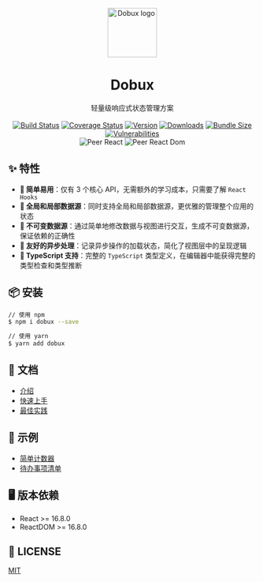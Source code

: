 <p align="center"><a href="https://github.com/kcfe/dobux/" target="_blank" rel="noopener noreferrer"><img width="100" src="https://static.yximgs.com/udata/pkg/ks-ad-fe/kcfe/dobux-simple-logo.png" alt="Dobux logo"></a></p>

<h1 align="center">Dobux</h1>

<p align="center">
  轻量级响应式状态管理方案
  <br><br>
  <a href="https://travis-ci.com/kcfe/dobux"><img src="https://travis-ci.com/kcfe/dobux.svg?branch=main" alt="Build Status"></a>
  <a href="https://codecov.io/gh/kcfe/dobux"><img src="https://codecov.io/gh/kcfe/dobux/branch/main/graph/badge.svg" alt="Coverage Status"></a>
  <a href="https://www.npmjs.com/package/dobux"><img src="https://img.shields.io/npm/v/dobux" alt="Version"></a>
  <a href="https://www.npmjs.com/package/dobux"><img src="https://img.shields.io/npm/dm/dobux" alt="Downloads"></a>
  <a href="https://img.shields.io/bundlephobia/minzip/dobux"><img src="https://img.shields.io/bundlephobia/minzip/dobux" alt="Bundle Size"></a>
  <a href="https://github.com/kcfe/dobux/"><img src="https://img.shields.io/snyk/vulnerabilities/npm/dobux" alt="Vulnerabilities"></a>
  <br>
  <img src="https://img.shields.io/npm/dependency-version/dobux/peer/react" alt="Peer React">
  <img src="https://img.shields.io/npm/dependency-version/dobux/peer/react-dom" alt="Peer React Dom">
</p>

## ✨ 特性

- **🎉 简单易用**：仅有 3 个核心 API，无需额外的学习成本，只需要了解 `React Hooks`
- **🌲 全局和局部数据源**：同时支持全局和局部数据源，更优雅的管理整个应用的状态
- **🚀 不可变数据源**：通过简单地修改数据与视图进行交互，生成不可变数据源，保证依赖的正确性
- **🍳 友好的异步处理**：记录异步操作的加载状态，简化了视图层中的呈现逻辑
- **🍬 TypeScript 支持**：完整的 `TypeScript` 类型定义，在编辑器中能获得完整的类型检查和类型推断

## 📦 安装

```bash
// 使用 npm
$ npm i dobux --save

// 使用 yarn
$ yarn add dobux
```

## 🔨 文档

- [介绍](https://kcfe.github.io/dobux/guide)
- [快速上手](https://kcfe.github.io/dobux/guide/getting-started)
- [最佳实践](https://kcfe.github.io/dobux/guide/best-practice)

## 🔗 示例

- [简单计数器](https://kcfe.github.io/dobux/guide/examples#简单的计数器)
- [待办事项清单](https://kcfe.github.io/dobux/guide/examples#待办事项清单)

## 🖥 版本依赖

- React >= 16.8.0
- ReactDOM >= 16.8.0

## 📄 LICENSE

[MIT](https://github.com/kcfe/dobux/blob/main/LICENSE)
